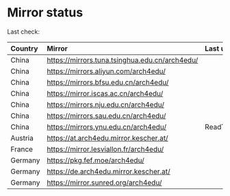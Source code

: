 <script src="./time.js"></script>
# Mirror status
Last check: <script type="text/javascript">localize(1695918168.2184317);</script>

|Country|Mirror|Last update|
|:------|:-----|:----------|
|China|https://mirrors.tuna.tsinghua.edu.cn/arch4edu/|<script type="text/javascript">localize(1695883331);</script>|
|China|https://mirrors.aliyun.com/arch4edu/|<script type="text/javascript">localize(1695883331);</script>|
|China|https://mirrors.bfsu.edu.cn/arch4edu/|<script type="text/javascript">localize(1695839649);</script>|
|China|https://mirror.iscas.ac.cn/arch4edu/|<script type="text/javascript">localize(1695883331);</script>|
|China|https://mirrors.nju.edu.cn/arch4edu/|<script type="text/javascript">localize(1695839649);</script>|
|China|https://mirrors.sau.edu.cn/arch4edu/|<script type="text/javascript">localize(1695883331);</script>|
|China|https://mirrors.ynu.edu.cn/arch4edu/|ReadTimeout|
|Austria|https://at.arch4edu.mirror.kescher.at/|<script type="text/javascript">localize(1695883331);</script>|
|France|https://mirror.lesviallon.fr/arch4edu/|<script type="text/javascript">localize(1695883331);</script>|
|Germany|https://pkg.fef.moe/arch4edu/|<script type="text/javascript">localize(1695883331);</script>|
|Germany|https://de.arch4edu.mirror.kescher.at/|<script type="text/javascript">localize(1695883331);</script>|
|Germany|https://mirror.sunred.org/arch4edu/|<script type="text/javascript">localize(1695883331);</script>|

<script src="./tablefilter/tablefilter.js"></script>
<script src="./table.js"></script>